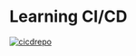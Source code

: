# Learning CI/CD

[![cicdrepo](https://github.com/NooraJumppanen/cicd/actions/workflows/main.yml/badge.svg?branch=main)](https://github.com/NooraJumppanen/cicd/actions/workflows/main.yml)

